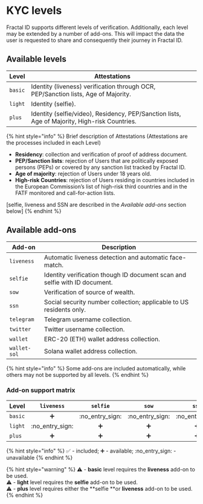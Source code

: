 # KYC levels

Fractal ID supports different levels of verification. Additionally, each level may be extended by a number of add-ons. This will impact the data the user is requested to share and consequently their journey in Fractal ID.

## Available levels

| Level   | Attestations                                                                                  |
| ------- | --------------------------------------------------------------------------------------------- |
| `basic` | Identity (liveness) verification through OCR, PEP/Sanction lists, Age of Majority.            |
| `light` | Identity (selfie).                                                                            |
| `plus`  | Identity (selfie/video), Residency, PEP/Sanction lists, Age of Majority, High-risk Countries. |

{% hint style="info" %}
Brief description of Attestations (Attestations are the processes included in each Level)

* **Residency**: collection and verification of proof of address document.
* **PEP/Sanction lists**: rejection of Users that are politically exposed persons (PEPs) or covered by any sanction list tracked by Fractal ID.
* **Age of majority**: rejection of Users under 18 years old.
* **High-risk Countries**: rejection of Users residing in countries included in the European Commission’s list of high-risk third countries and in the FATF monitored and call-for-action lists.

\[selfie, liveness and SSN are described in the _Available add-ons_ section below]
{% endhint %}

## Available add-ons

| Add-on       | Description                                                                |
| ------------ | -------------------------------------------------------------------------- |
| `liveness`   | Automatic liveness detection and automatic face-match.                     |
| `selfie`     | Identity verification though ID document scan and selfie with ID document. |
| `sow`        | Verification of source of wealth.                                          |
| `ssn`        | Social security number collection; applicable to US residents only.        |
| `telegram`   | Telegram username collection.                                              |
| `twitter`    | Twitter username collection.                                               |
| `wallet`     | ERC-20 (ETH) wallet address collection.                                    |
| `wallet-sol` | Solana wallet address collection.                                          |



{% hint style="info" %}
Some add-ons are included automatically, while others may not be supported by all levels.
{% endhint %}

### Add-on support matrix

| Level   |     `liveness`    |      `selfie`     |       `sow`       |       `ssn`       |     `telegram`    |     `twitter`     |      `wallet`     |    `wallet-sol`   |
| ------- | :---------------: | :---------------: | :---------------: | :---------------: | :---------------: | :---------------: | :---------------: | :---------------: |
| `basic` |         ➕         | :no\_entry\_sign: | :no\_entry\_sign: | :no\_entry\_sign: | :no\_entry\_sign: | :no\_entry\_sign: | :no\_entry\_sign: | :no\_entry\_sign: |
| `light` | :no\_entry\_sign: |         ➕         |         ➕         |         ➕         | :no\_entry\_sign: | :no\_entry\_sign: |         ➕         | :no\_entry\_sign: |
| `plus`  |         ➕         |         ➕         |         ➕         |         ➕         |         ➕         |         ➕         |         ➕         |         ➕         |

{% hint style="info" %}
✅ - included; ➕ - available; :no\_entry\_sign: - unavailable
{% endhint %}

{% hint style="warning" %}
⚠️ - **basic** level requires the **liveness** add-on to be used.\
⚠️ - **light** level requires the **selfie** add-on to be used.\
⚠️ - **plus** level requires either the **selfie **or **liveness** add-on to be used.
{% endhint %}

